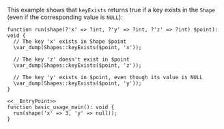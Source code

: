 This example shows that `keyExists` returns true if a key exists in the `Shape` (even if the corresponding value is `NULL`):

```basic-usage.hack
function run(shape(?'x' => ?int, ?'y' => ?int, ?'z' => ?int) $point): void {
  // The key 'x' exists in Shape $point
  \var_dump(Shapes::keyExists($point, 'x'));

  // The key 'z' doesn't exist in $point
  \var_dump(Shapes::keyExists($point, 'z'));

  // The key 'y' exists in $point, even though its value is NULL
  \var_dump(Shapes::keyExists($point, 'y'));
}

<<__EntryPoint>>
function basic_usage_main(): void {
  run(shape('x' => 3, 'y' => null));
}
```
